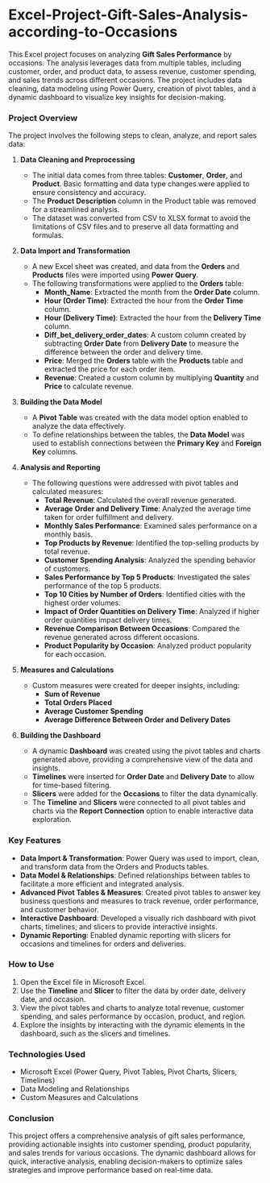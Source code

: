 # Excel-Project-Gift-Sales-Analysis-according-to-Occasions

This Excel project focuses on analyzing **Gift Sales Performance** by occasions. The analysis leverages data from multiple tables, including customer, order, and product data, to assess revenue, customer spending, and sales trends across different occasions. The project includes data cleaning, data modeling using Power Query, creation of pivot tables, and a dynamic dashboard to visualize key insights for decision-making.

### **Project Overview**

The project involves the following steps to clean, analyze, and report sales data:

1. **Data Cleaning and Preprocessing**
    - The initial data comes from three tables: **Customer**, **Order**, and **Product**. Basic formatting and data type changes were applied to ensure consistency and accuracy.
    - The **Product Description** column in the Product table was removed for a streamlined analysis.
    - The dataset was converted from CSV to XLSX format to avoid the limitations of CSV files and to preserve all data formatting and formulas.

2. **Data Import and Transformation**
    - A new Excel sheet was created, and data from the **Orders** and **Products** files were imported using **Power Query**.
    - The following transformations were applied to the **Orders** table:
      - **Month_Name**: Extracted the month from the **Order Date** column.
      - **Hour (Order Time)**: Extracted the hour from the **Order Time** column.
      - **Hour (Delivery Time)**: Extracted the hour from the **Delivery Time** column.
      - **Diff_bet_delivery_order_dates**: A custom column created by subtracting **Order Date** from **Delivery Date** to measure the difference between the order and delivery time.
      - **Price**: Merged the **Orders** table with the **Products** table and extracted the price for each order item.
      - **Revenue**: Created a custom column by multiplying **Quantity** and **Price** to calculate revenue.

3. **Building the Data Model**
    - A **Pivot Table** was created with the data model option enabled to analyze the data effectively.
    - To define relationships between the tables, the **Data Model** was used to establish connections between the **Primary Key** and **Foreign Key** columns.

4. **Analysis and Reporting**
    - The following questions were addressed with pivot tables and calculated measures:
      - **Total Revenue**: Calculated the overall revenue generated.
      - **Average Order and Delivery Time**: Analyzed the average time taken for order fulfillment and delivery.
      - **Monthly Sales Performance**: Examined sales performance on a monthly basis.
      - **Top Products by Revenue**: Identified the top-selling products by total revenue.
      - **Customer Spending Analysis**: Analyzed the spending behavior of customers.
      - **Sales Performance by Top 5 Products**: Investigated the sales performance of the top 5 products.
      - **Top 10 Cities by Number of Orders**: Identified cities with the highest order volumes.
      - **Impact of Order Quantities on Delivery Time**: Analyzed if higher order quantities impact delivery times.
      - **Revenue Comparison Between Occasions**: Compared the revenue generated across different occasions.
      - **Product Popularity by Occasion**: Analyzed product popularity for each occasion.

5. **Measures and Calculations**
    - Custom measures were created for deeper insights, including:
      - **Sum of Revenue**
      - **Total Orders Placed**
      - **Average Customer Spending**
      - **Average Difference Between Order and Delivery Dates**

6. **Building the Dashboard**
    - A dynamic **Dashboard** was created using the pivot tables and charts generated above, providing a comprehensive view of the data and insights.
    - **Timelines** were inserted for **Order Date** and **Delivery Date** to allow for time-based filtering.
    - **Slicers** were added for the **Occasions** to filter the data dynamically.
    - The **Timeline** and **Slicers** were connected to all pivot tables and charts via the **Report Connection** option to enable interactive data exploration.

### **Key Features**
- **Data Import & Transformation**: Power Query was used to import, clean, and transform data from the Orders and Products tables.
- **Data Model & Relationships**: Defined relationships between tables to facilitate a more efficient and integrated analysis.
- **Advanced Pivot Tables & Measures**: Created pivot tables to answer key business questions and measures to track revenue, order performance, and customer behavior.
- **Interactive Dashboard**: Developed a visually rich dashboard with pivot charts, timelines, and slicers to provide interactive insights.
- **Dynamic Reporting**: Enabled dynamic reporting with slicers for occasions and timelines for orders and deliveries.

### **How to Use**
1. Open the Excel file in Microsoft Excel.
2. Use the **Timeline** and **Slicer** to filter the data by order date, delivery date, and occasion.
3. View the pivot tables and charts to analyze total revenue, customer spending, and sales performance by occasion, product, and region.
4. Explore the insights by interacting with the dynamic elements in the dashboard, such as the slicers and timelines.

### **Technologies Used**
- Microsoft Excel (Power Query, Pivot Tables, Pivot Charts, Slicers, Timelines)
- Data Modeling and Relationships
- Custom Measures and Calculations

### **Conclusion**
This project offers a comprehensive analysis of gift sales performance, providing actionable insights into customer spending, product popularity, and sales trends for various occasions. The dynamic dashboard allows for quick, interactive analysis, enabling decision-makers to optimize sales strategies and improve performance based on real-time data.

